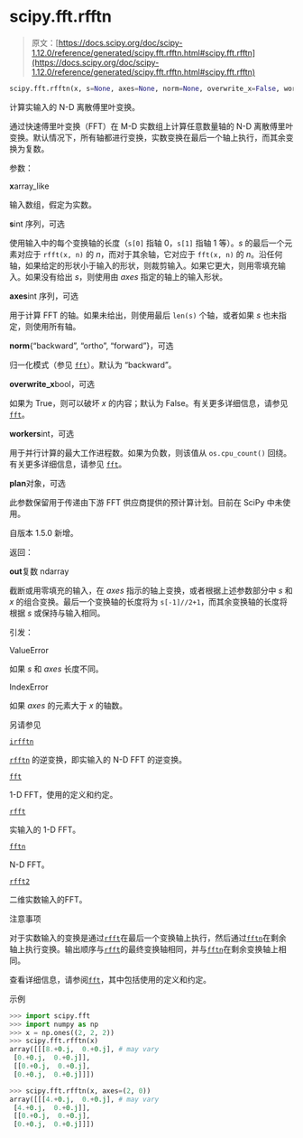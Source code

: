 # scipy.fft.rfftn

> 原文：[https://docs.scipy.org/doc/scipy-1.12.0/reference/generated/scipy.fft.rfftn.html#scipy.fft.rfftn](https://docs.scipy.org/doc/scipy-1.12.0/reference/generated/scipy.fft.rfftn.html#scipy.fft.rfftn)

```py
scipy.fft.rfftn(x, s=None, axes=None, norm=None, overwrite_x=False, workers=None, *, plan=None)
```

计算实输入的 N-D 离散傅里叶变换。

通过快速傅里叶变换（FFT）在 M-D 实数组上计算任意数量轴的 N-D 离散傅里叶变换。默认情况下，所有轴都进行变换，实数变换在最后一个轴上执行，而其余变换为复数。

参数：

**x**array_like

输入数组，假定为实数。

**s**int 序列，可选

使用输入中的每个变换轴的长度（`s[0]` 指轴 0，`s[1]` 指轴 1 等）。*s* 的最后一个元素对应于 `rfft(x, n)` 的 *n*，而对于其余轴，它对应于 `fft(x, n)` 的 *n*。沿任何轴，如果给定的形状小于输入的形状，则裁剪输入。如果它更大，则用零填充输入。如果没有给出 *s*，则使用由 *axes* 指定的轴上的输入形状。

**axes**int 序列，可选

用于计算 FFT 的轴。如果未给出，则使用最后 `len(s)` 个轴，或者如果 *s* 也未指定，则使用所有轴。

**norm**{“backward”, “ortho”, “forward”}，可选

归一化模式（参见 [`fft`](scipy.fft.fft.html#scipy.fft.fft "scipy.fft.fft")）。默认为 “backward”。

**overwrite_x**bool，可选

如果为 True，则可以破坏 *x* 的内容；默认为 False。有关更多详细信息，请参见 [`fft`](scipy.fft.fft.html#scipy.fft.fft "scipy.fft.fft")。

**workers**int，可选

用于并行计算的最大工作进程数。如果为负数，则该值从 `os.cpu_count()` 回绕。有关更多详细信息，请参见 [`fft`](scipy.fft.fft.html#scipy.fft.fft "scipy.fft.fft")。

**plan**对象，可选

此参数保留用于传递由下游 FFT 供应商提供的预计算计划。目前在 SciPy 中未使用。

自版本 1.5.0 新增。

返回：

**out**复数 ndarray

截断或用零填充的输入，在 *axes* 指示的轴上变换，或者根据上述参数部分中 *s* 和 *x* 的组合变换。最后一个变换轴的长度将为 `s[-1]//2+1`，而其余变换轴的长度将根据 *s* 或保持与输入相同。

引发：

ValueError

如果 *s* 和 *axes* 长度不同。

IndexError

如果 *axes* 的元素大于 *x* 的轴数。

另请参见

[`irfftn`](scipy.fft.irfftn.html#scipy.fft.irfftn "scipy.fft.irfftn")

[`rfftn`](https://docs.scipy.org/doc/scipy-1.12.0/reference/generated/scipy.fft.rfftn.html#scipy.fft.rfftn) 的逆变换，即实输入的 N-D FFT 的逆变换。

[`fft`](scipy.fft.fft.html#scipy.fft.fft "scipy.fft.fft")

1-D FFT，使用的定义和约定。

[`rfft`](scipy.fft.rfft.html#scipy.fft.rfft "scipy.fft.rfft")

实输入的 1-D FFT。

[`fftn`](scipy.fft.fftn.html#scipy.fft.fftn "scipy.fft.fftn")

N-D FFT。

[`rfft2`](scipy.fft.rfft2.html#scipy.fft.rfft2 "scipy.fft.rfft2")

二维实数输入的FFT。

注意事项

对于实数输入的变换是通过[`rfft`](scipy.fft.rfft.html#scipy.fft.rfft "scipy.fft.rfft")在最后一个变换轴上执行，然后通过[`fftn`](scipy.fft.fftn.html#scipy.fft.fftn "scipy.fft.fftn")在剩余轴上执行变换。输出顺序与[`rfft`](scipy.fft.rfft.html#scipy.fft.rfft "scipy.fft.rfft")的最终变换轴相同，并与[`fftn`](scipy.fft.fftn.html#scipy.fft.fftn "scipy.fft.fftn")在剩余变换轴上相同。

查看详细信息，请参阅[`fft`](scipy.fft.fft.html#scipy.fft.fft "scipy.fft.fft")，其中包括使用的定义和约定。

示例

```py
>>> import scipy.fft
>>> import numpy as np
>>> x = np.ones((2, 2, 2))
>>> scipy.fft.rfftn(x)
array([[[8.+0.j,  0.+0.j], # may vary
 [0.+0.j,  0.+0.j]],
 [[0.+0.j,  0.+0.j],
 [0.+0.j,  0.+0.j]]]) 
```

```py
>>> scipy.fft.rfftn(x, axes=(2, 0))
array([[[4.+0.j,  0.+0.j], # may vary
 [4.+0.j,  0.+0.j]],
 [[0.+0.j,  0.+0.j],
 [0.+0.j,  0.+0.j]]]) 
```
